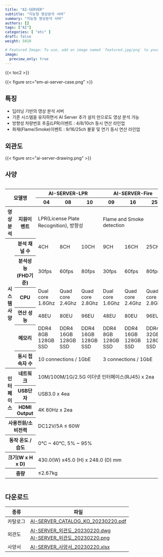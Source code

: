 ```yaml
---
title: "AI-SERVER"
subtitle: "지능형 영상분석 서버"
summary: "지능형 영상분석 서버"
authors: []
tags: ["AI"]
categories: [ "etc" ]
draft: false
weight: 5010

# Featured Image: To use, add an image named `featured.jpg/png` to your page's folder.
image:
  preview_only: true
---
```


{{< toc2 >}}

<div class="container">
<div class="row justify-content-center align-items-center">
<div class="col-sm-6">

{{< figure src="em-ai-server-case.png" >}}

</div>
</div>
</div>

<div class="container">
<div class="row justify-content-center">
<div class="col-12 col-sm-7 pl-0">


## 특징

- 딥러닝 기반의 영상 분석 서버
- 기존 시스템을 유지하면서 AI Server 추가 설치 만으로도 영상 분석 가능
- 방향성 차량번호 추출(LPR)이벤트 : 4/8/10ch 동시 연산 라인업
- 화재(Flame/Smoke)이벤트 : 9/16/25ch 불꽃 및 연기 동시 연산 라인업

</div>
<div class="col-12 col-sm-5 pl-0">

## 외관도

{{< figure src="ai-server-drawing.png" >}}

</div>
</div>
</div>

## 사양

<div style="overflow-x: auto">
<table class="spec">
<thead>
<tr>
<th rowspan="6" colspan="2">모델명</th>
<th colspan="3">AI-SERVER-LPR</th>
<th colspan="3">AI-SERVER-Fire</th>
</tr>
<tr>
<th>04</th>
<th>08</th>
<th>10</th>
<th>09</th>
<th>16</th>
<th>25</th>
</tr>
</thead>
<tbody>
<tr>
<th>영상 분석</th>
<th>지원이벤트</th>
<td colspan="3">LPR(License Plate Recognition), 방향성</td>
<td colspan="3">Flame and Smoke detection</td>
</tr>
<tr>
<th rowspan="6">시스템 사양</th>
<th>분석 채널 수</th>
<td>4CH</td>
<td>8CH</td>
<td>10CH</td>
<td>9CH</td>
<td>16CH</td>
<td>25CH</td>
</tr>
<tr>
<th>분석성능<br>(FHD기준)</th>
<td>30fps</td>
<td>60fps</td>
<td>80fps</td>
<td>30fps</td>
<td>60fps</td>
<td>80fps</td>
</tr>
<tr>
<th>CPU</th>
<td>Dual core 1.6Ghz</td>
<td>Quad core 2.4Ghz</td>
<td>Quad core 2.8Ghz</td>
<td>Dual core 1.6Ghz</td>
<td>Quad core 2.4Ghz</td>
<td>Quad core 2.8Ghz</td>
</tr>
<tr>
<th>연산 성능</th>
<td>48EU</td>
<td>80EU</td>
<td>96EU</td>
<td>48EU</td>
<td>80EU</td>
<td>96EU</td>
</tr>
<tr>
<th>메모리</th>
<td>DDR4 8GB <br> 128GB SSD</td>
<td>DDR4 16GB <br> 128GB SSD</td>
<td>DDR4 16GB <br> 128GB SSD</td>
<td>DDR4 8GB <br> 128GB SSD</td>
<td>DDR4 16GB <br> 128GB SSD</td>
<td>DDR4 32GB <br> 128GB SSD</td>
</tr>
<tr>
<th>동시 접속자 수</th>
<td colspan="3">10 connections / 1GbE</td>
<td colspan="3">3 connections / 1GbE</td>
</tr>
<tr>
<th rowspan="3">인터페이스</th>
<th>네트워크</th>
<td colspan="6">10M/100M/1G/2.5G 이더넷 인터페이스(RJ45) x 2ea</td>
</tr>
<tr>
<th>USB단자</th>
<td colspan="6">USB3.0 x 4ea</td>
</tr>
<tr>
<th>HDMI Output</th>
<td colspan="6">4K 60Hz x 2ea</td>
</tr>
<tr>
<th colspan="2">사용전원/소비전력</th>
<td colspan="6">DC12V/5A ≤ 60W</td>
</tr>
<tr>
<th colspan="2">동작 온도 / 습도</th>
<td colspan="6">0°C ~ 40°C, 5% ~ 95%</td>
</tr>
<tr>
<th colspan="2">크기(W x H x D)</th>
<td colspan="6">430.0(W) x45.0 (H) x 248.0 (D) mm</td>
</tr>
<tr>
<th colspan="2">중량</th>
<td colspan="6">≤2.67kg</td>
</tr>
</tbody>
</table>
</div>

## 다운로드

종류 | 파일
---- | ----
카탈로그 | [AI-SERVER_CATALOG_KO_20230220.pdf](https://www.emstone.com/data/sales/ko/AI-SERVER_CATALOG_KO_20230220.pdf)
외관도 | [AI-SERVER_외관도_20230220.dwg](https://www.emstone.com/data/sales/ko/AI-SERVER_외관도_20230220.dwg)<br>[AI-SERVER_외관도_20230220.png](https://www.emstone.com/data/sales/ko/AI-SERVER_외관도_20230220.png)
사양서 | [AI-SERVER_사양서_20230220.xlsx](https://www.emstone.com/data/sales/ko/AI-SERVER_사양서_20230220.xlsx)